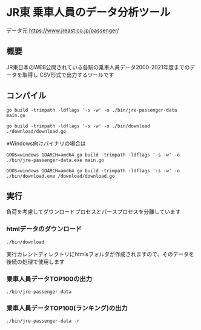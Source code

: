 # JR東 乗車人員のデータ分析ツール

データ元 https://www.jreast.co.jp/passenger/

## 概要
JR東日本のWEB公開されている各駅の乗車人員データ2000-2021年度までのデータを取得し
CSV形式で出力するツールです

## コンパイル

```
go build -trimpath -ldflags '-s -w' -o ./bin/jre-passenger-data main.go
```

```
go build -trimpath -ldflags '-s -w' -o ./bin/download ./download/download.go
```

※Windows向けバイナリの場合は

```
GOOS=windows GOARCH=amd64 go build -trimpath -ldflags '-s -w' -o ./bin/jre-passenger-data.exe main.go
```

```
GOOS=windows GOARCH=amd64 go build -trimpath -ldflags '-s -w' -o ./bin/download.exe /download/download.go
```


## 実行

負荷を考慮してダウンロードプロセスとパースプロセスを分離しています

### htmlデータのダウンロード

```
./bin/download
```
実行カレントディレクトリにhtmlsフォルダが作成されますので、そのデータを後続の処理で使用します

### 乗車人員データTOP100の出力

```
./bin/jre-passenger-data
```

### 乗車人員データTOP100(ランキング)の出力

```
./bin/jre-passenger-data -r
```